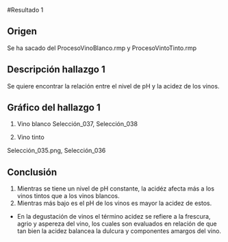#Resultado 1

## Origen
Se ha sacado del ProcesoVinoBlanco.rmp y ProcesoVintoTinto.rmp

## Descripción hallazgo 1
Se quiere encontrar la relación entre el nivel de pH y la acidez de los vinos.


## Gráfico del hallazgo 1

1. Vino blanco
Selección_037,  Selección_038

2. Vino tinto

Selección_035.png, Selección_036


## Conclusión

1. Mientras se tiene un nivel de pH constante, la acidéz afecta más a los vinos tintos que a los vinos blancos.
2. Mientras más bajo es el pH de los vinos es mayor la acidez de estos.

* En la degustación de vinos el término acidez se refiere a la frescura, agrio y aspereza del vino, los cuales son evaluados en relación de que tan bien la acidez balancea la dulcura y componentes amargos del vino.


